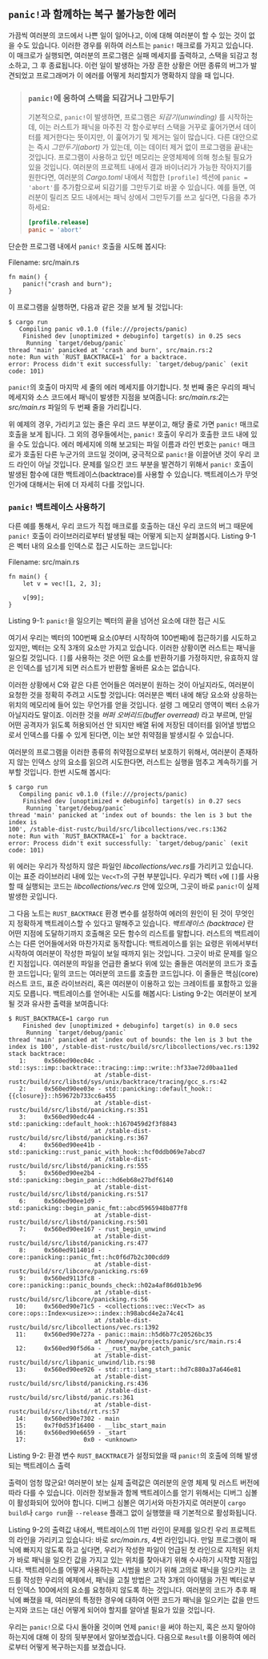 ## `panic!`과 함께하는 복구 불가능한 에러

가끔씩 여러분의 코드에서 나쁜 일이 일어나고, 이에 대해 여러분이 할 수 있는 것이 없을 수도 있습니다.
이러한 경우를 위하여 러스트는 `panic!` 매크로를 가지고 있습니다. 이 매크로가 실행되면, 여러분의
프로그램은 실패 메세지를 출력하고, 스택을 되감고 청소하고, 그 후 종료됩니다. 이런 일이 발생하는 가장
흔한 상황은 어떤 종류의 버그가 발견되었고 프로그래머가 이 에러를 어떻게 처리할지가 명확하지 않을 때
입니다.

> ### `panic!`에 응하여 스택을 되감거나 그만두기
>
> 기본적으로, `panic!`이 발생하면, 프로그램은 *되감기(unwinding)* 를 시작하는데, 이는 러스트가
> 패닉을 마주친 각 함수로부터 스택을 거꾸로 훑어가면서 데이터를 제거한다는 뜻이지만, 이 훑어가기 및
> 제거는 일이 많습니다. 다른 대안으로는 즉시 *그만두기(abort)* 가 있는데, 이는 데이터 제거 없이
> 프로그램을 끝내는 것입니다. 프로그램이 사용하고 있던 메모리는 운영체제에 의해 청소될 필요가 있을
> 것입니다. 여러분의 프로젝트 내에서 결과 바이너리가 가능한 작아지기를 원한다면, 여러분의
> *Cargo.toml* 내에서 적합한 `[profile]` 섹션에 `panic = 'abort'`를 추가함으로써 되감기를
> 그만두기로 바꿀 수 있습니다. 예를 들면, 여러분이 릴리즈 모드 내에서는 패닉 상에서 그만두기를
> 쓰고 싶다면, 다음을 추가하세요:
>
> ```toml
> [profile.release]
> panic = 'abort'
> ```

단순한 프로그램 내에서 `panic!` 호출을 시도해 봅시다:

<span class="filename">Filename: src/main.rs</span>

```rust,should_panic
fn main() {
    panic!("crash and burn");
}
```

이 프로그램을 실행하면, 다음과 같은 것을 보게 될 것입니다:

```text
$ cargo run
   Compiling panic v0.1.0 (file:///projects/panic)
    Finished dev [unoptimized + debuginfo] target(s) in 0.25 secs
     Running `target/debug/panic`
thread 'main' panicked at 'crash and burn', src/main.rs:2
note: Run with `RUST_BACKTRACE=1` for a backtrace.
error: Process didn't exit successfully: `target/debug/panic` (exit code: 101)
```

`panic!`의 호출이 마지막 세 줄의 에러 메세지를 야기합니다. 첫 번째 줄은 우리의 패닉 메세지와
소스 코드에서 패닉이 발생한 지점을 보여줍니다: *src/main.rs:2*는 *src/main.rs* 파일의
두 번째 줄을 가리킵니다.

위 예제의 경우, 가리키고 있는 줄은 우리 코드 부분이고, 해당 줄로 가면 `panic!` 매크로 호출을 보게 됩니다.
그 외의 경우들에서는, `panic!` 호출이 우리가 호출한 코드 내에 있을 수도 있습니다. 에러 메세지에 의해
보고되는 파일 이름과 라인 번호는 `panic!` 매크로가 호출된 다른 누군가의 코드일 것이며, 궁극적으로
`panic!`을 이끌어낸 것이 우리 코드 라인이 아닐 것입니다. 문제를 일으킨 코드 부분을 발견하기 위해서
`panic!` 호출이 발생된 함수에 대한 백트레이스(backtrace)를 사용할 수 있습니다. 백트레이스가 무엇인가에
대해서는 뒤에 더 자세히 다를 것입니다.

### `panic!` 백트레이스 사용하기

다른 예를 통해서, 우리 코드가 직접 매크로를 호출하는 대신 우리 코드의 버그 때문에 `panic!` 호출이
라이브러리로부터 발생될 때는 어떻게 되는지 살펴봅시다. Listing 9-1은 벡터 내의 요소를 인덱스로
접근 시도하는 코드입니다:

<span class="filename">Filename: src/main.rs</span>

```rust,should_panic
fn main() {
    let v = vec![1, 2, 3];

    v[99];
}
```

<span class="caption">Listing 9-1: `panic!`을 일으키는 벡터의 끝을 넘어선 요소에 대한 접근 시도</span>

여기서 우리는 벡터의 100번째 요소(0부터 시작하여 100번째)에 접근하기를 시도하고 있지만, 벡터는 오직
3개의 요소만 가지고 있습니다. 이러한 상황이면 러스트는 패닉을 일으킬 것입니다. `[]`를 사용하는 것은
어떤 요소를 반환하기를 가정하지만, 유효하지 않은 인덱스를 넘기게 되면 러스트가 반환할 올바른 요소는
없습니다.

이러한 상황에서 C와 같은 다른 언어들은 여러분이 원하는 것이 아닐지라도, 여러분이 요청한 것을 정확히 주려고
시도할 것입니다: 여러분은 벡터 내에 해당 요소와 상응하는 위치의 메모리에 들어 있는 무언가를 얻을 것입니다.
설령 그 메모리 영역이 벡터 소유가 아닐지라도 말이죠. 이러한 것을 *버퍼 오버리드(buffer overread)*
라고 부르며, 만일 어떤 공격자가 읽도록 허용되어선 안 되지만 배열 뒤에 저장된 데이터를 읽어낼
방법으로서 인덱스를 다룰 수 있게 된다면, 이는 보안 취약점을 발생시킬 수 있습니다.

여러분의 프로그램을 이러한 종류의 취약점으로부터 보호하기 위해서, 여러분이 존재하지 않는 인덱스 상의
요소를 읽으려 시도한다면, 러스트는 실행을 멈추고 계속하기를 거부할 것입니다. 한번 시도해 봅시다:

```text
$ cargo run
   Compiling panic v0.1.0 (file:///projects/panic)
    Finished dev [unoptimized + debuginfo] target(s) in 0.27 secs
     Running `target/debug/panic`
thread 'main' panicked at 'index out of bounds: the len is 3 but the index is
100', /stable-dist-rustc/build/src/libcollections/vec.rs:1362
note: Run with `RUST_BACKTRACE=1` for a backtrace.
error: Process didn't exit successfully: `target/debug/panic` (exit code: 101)
```

위 에러는 우리가 작성하지 않은 파일인 *libcollections/vec.rs*를 가리키고 있습니다. 이는
표준 라이브러리 내에 있는 `Vec<T>`의 구현 부분입니다. 우리가 벡터 `v`에 `[]`를 사용할 때 실행되는
코드는 *libcollections/vec.rs* 안에 있으며, 그곳이 바로 `panic!`이 실제 발생한 곳입니다.

그 다음 노트는 `RUST_BACKTRACE` 환경 변수를 설정하여 에러의 원인이 된 것이 무엇인지 정확하게
백트레이스할 수 있다고 말해주고 있습니다. *백트레이스 (backtrace)* 란 어떤 지점에 도달하기까지
호출해온 모든 함수의 리스트를 말합니다. 러스트의 백트레이스는 다른 언어들에서와 마찬가지로
동작합니다: 백트레이스를 읽는 요령은 위에서부터 시작하여 여러분이 작성한 파일이 보일 때까지 읽는
것입니다. 그곳이 바로 문제를 일으킨 지점입니다. 여러분의 파일을 언급한 줄보다 위에 있는 줄들은
여러분의 코드가 호출한 코드입니다; 밑의 코드는 여러분의 코드를 호출한 코드입니다. 이 줄들은
핵심(core) 러스트 코드, 표준 라이브러리, 혹은 여러분이 이용하고 있는 크레이트를 포함하고
있을지도 모릅니다. 백트레이스를 얻어내는 시도를 해봅시다: Listing 9-2는 여러분이 보게 될 것과
유사한 출력을 보여줍니다:

```text
$ RUST_BACKTRACE=1 cargo run
    Finished dev [unoptimized + debuginfo] target(s) in 0.0 secs
     Running `target/debug/panic`
thread 'main' panicked at 'index out of bounds: the len is 3 but the index is 100', /stable-dist-rustc/build/src/libcollections/vec.rs:1392
stack backtrace:
   1:     0x560ed90ec04c - std::sys::imp::backtrace::tracing::imp::write::hf33ae72d0baa11ed
                        at /stable-dist-rustc/build/src/libstd/sys/unix/backtrace/tracing/gcc_s.rs:42
   2:     0x560ed90ee03e - std::panicking::default_hook::{{closure}}::h59672b733cc6a455
                        at /stable-dist-rustc/build/src/libstd/panicking.rs:351
   3:     0x560ed90edc44 - std::panicking::default_hook::h1670459d2f3f8843
                        at /stable-dist-rustc/build/src/libstd/panicking.rs:367
   4:     0x560ed90ee41b - std::panicking::rust_panic_with_hook::hcf0ddb069e7abcd7
                        at /stable-dist-rustc/build/src/libstd/panicking.rs:555
   5:     0x560ed90ee2b4 - std::panicking::begin_panic::hd6eb68e27bdf6140
                        at /stable-dist-rustc/build/src/libstd/panicking.rs:517
   6:     0x560ed90ee1d9 - std::panicking::begin_panic_fmt::abcd5965948b877f8
                        at /stable-dist-rustc/build/src/libstd/panicking.rs:501
   7:     0x560ed90ee167 - rust_begin_unwind
                        at /stable-dist-rustc/build/src/libstd/panicking.rs:477
   8:     0x560ed911401d - core::panicking::panic_fmt::hc0f6d7b2c300cdd9
                        at /stable-dist-rustc/build/src/libcore/panicking.rs:69
   9:     0x560ed9113fc8 - core::panicking::panic_bounds_check::h02a4af86d01b3e96
                        at /stable-dist-rustc/build/src/libcore/panicking.rs:56
  10:     0x560ed90e71c5 - <collections::vec::Vec<T> as core::ops::Index<usize>>::index::h98abcd4e2a74c41
                        at /stable-dist-rustc/build/src/libcollections/vec.rs:1392
  11:     0x560ed90e727a - panic::main::h5d6b77c20526bc35
                        at /home/you/projects/panic/src/main.rs:4
  12:     0x560ed90f5d6a - __rust_maybe_catch_panic
                        at /stable-dist-rustc/build/src/libpanic_unwind/lib.rs:98
  13:     0x560ed90ee926 - std::rt::lang_start::hd7c880a37a646e81
                        at /stable-dist-rustc/build/src/libstd/panicking.rs:436
                        at /stable-dist-rustc/build/src/libstd/panic.rs:361
                        at /stable-dist-rustc/build/src/libstd/rt.rs:57
  14:     0x560ed90e7302 - main
  15:     0x7f0d53f16400 - __libc_start_main
  16:     0x560ed90e6659 - _start
  17:                0x0 - <unknown>
```

<span class="caption">Listing 9-2: 환경 변수 `RUST_BACKTRACE`가 설정되었을 때 `panic!`의
호출에 의해 발생되는 백트레이스 출력</span>

출력이 엄청 많군요! 여러분이 보는 실제 출력값은 여러분의 운영 체제 및 러스트 버전에 따라 다를 수
있습니다. 이러한 정보들과 함께 백트레이스를 얻기 위해서는 디버그 심볼이 활성화되어 있어야 합니다.
디버그 심볼은 여기서와 마찬가지로 여러분이 `cargo build`나 `cargo run`을 `--release` 플래그 없이
실행했을 때 기본적으로 활성화됩니다.

Listing 9-2의 출력값 내에서, 백트레이스의 11번 라인이 문제를 일으킨 우리 프로젝트의 라인을 가리키고
있습니다: 바로 *src/main.rs*, 4번 라인입니다. 만일 프로그램이 패닉에 빠지지 않도록 하고 싶다면, 우리가
작성한 파일이 언급된 첫 라인으로 지적된 위치가 바로 패닉을 일으킨 값을 가지고 있는 위치를 찾아내기 위해
수사하기 시작할 지점입니다. 백트레이스를 어떻게 사용하는지 시범을 보이기 위해 고의로 패닉을 일으키는
코드를 작성한 우리의 예제에서, 패닉을 고칠 방법은 고작 3개의 아이템을 가진 벡터로부터 인덱스 100에서의
요소를 요청하지 않도록 하는 것입니다. 여러분의 코드가 추후 패닉에 빠졌을 때, 여러분의 특정한 경우에
대하여 어떤 코드가 패닉을 일으키는 값을 만드는지와 코드는 대신 어떻게 되어야 할지를 알아낼 필요가 있을
것입니다.

우리는 `panic!`으로 다시 돌아올 것이며 언제 `panic!`을 써야 하는지, 혹은 쓰지 말아야 하는지에 대해
이 장의 뒷부분에서 알아보겠습니다. 다음으로 `Result`를 이용하여 에러로부터 어떻게 복구하는지를
보겠습니다.
